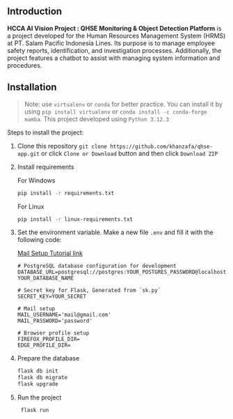 ## **Introduction**

**HCCA AI Vision Project : QHSE Monitoring & Object Detection Platform** is a project developed for the Human Resources Management System (HRMS) at PT. Salam Pacific Indonesia Lines. Its purpose is to manage employee safety reports, identification, and investigation processes. Additionally, the project features a chatbot to assist with managing system information and procedures.

## **Installation**

> Note: use `virtualenv` or `conda` for better practice. You can install it by using `pip install virtualenv` or `conda install -c conda-forge mamba`. This project developed using `Python 3.12.3`

Steps to install the project:

1. Clone this repository `git clone https://github.com/khanzafa/qhse-app.git` or click `Clone or Download` button and then click `Download ZIP`

2. Install requirements

   For Windows
   ```bash
   pip install -r requirements.txt
   ```

   For Linux
   ```bash
   pip install -r linux-requirements.txt
   ```

4. Set the environment variable. Make a new file `.env` and fill it with the following code:

   [Mail Setup Tutorial link](https://mailtrap.io/blog/flask-send-email-gmail/)
   ```env
   # PostgreSQL database configuration for development
   DATABASE_URL=postgresql://postgres:YOUR_POSTGRES_PASSWORD@localhost/
   YOUR_DATABASE_NAME

   # Secret key for Flask, Generated from `sk.py`
   SECRET_KEY=YOUR_SECRET

   # Mail setup
   MAIL_USERNAME='mail@gmail.com'
   MAIL_PASSWORD='password'

   # Browser profile setup
   FIREFOX_PROFILE_DIR=
   EDGE_PROFILE_DIR=
   ```

5. Prepare the database

   ```bash
   flask db init
   flask db migrate
   flask upgrade
   ```

6. Run the project

   ```bash
    flask run
   ```
 
